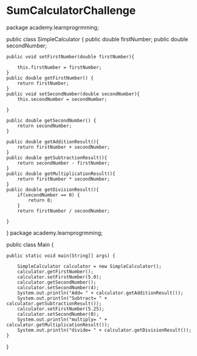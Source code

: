 # SumCalculatorChallenge
package academy.learnprogrmming;

public class SimpleCalculator {
    public double firstNumber;
    public double secondNumber;


    public void setFirstNumber(double firstNumber){

        this.firstNumber = firstNumber;
    }
    public double getFirstNumber() {
        return firstNumber;
    }
    public void setSecondNumber(double secondNumber){
        this.secondNumber = secondNumber;

    }

    public double getSecondNumber() {
        return secondNumber;
    }

    public double getAdditionResult(){
        return firstNumber + secondNumber;
    }
    public double getSubtractionResult(){
        return secondNumber - firstNumber;
    }
    public double getMultiplicationResult(){
        return firstNumber * secondNumber;
    }
    public double getDivisionResult(){
        if(secondNumber == 0) {
            return 0;
        }
        return firstNumber / secondNumber;

    }
}
package academy.learnprogrmming;

public class Main {

    public static void main(String[] args) {

        SimpleCalculator calculator = new SimpleCalculator();
        calculator.getFirstNumber();
        calculator.setFirstNumber(5.0);
        calculator.getSecondNumber();
        calculator.setSecondNumber(4);
        System.out.println("Add= " + calculator.getAdditionResult());
        System.out.println("Subtract= " + calculator.getSubtractionResult());
        calculator.setFirstNumber(5.25);
        calculator.setSecondNumber(0);
        System.out.println("multiply= " + calculator.getMultiplicationResult());
        System.out.println("divide= " + calculator.getDivisionResult());
    }
}
